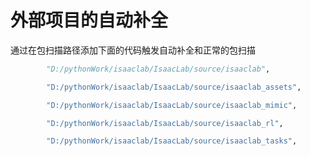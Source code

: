 
# 外部项目的自动补全

通过在包扫描路径添加下面的代码触发自动补全和正常的包扫描

```python
		"D:/pythonWork/isaaclab/IsaacLab/source/isaaclab",

        "D:/pythonWork/isaaclab/IsaacLab/source/isaaclab_assets",

        "D:/pythonWork/isaaclab/IsaacLab/source/isaaclab_mimic",

        "D:/pythonWork/isaaclab/IsaacLab/source/isaaclab_rl",

        "D:/pythonWork/isaaclab/IsaacLab/source/isaaclab_tasks",
```